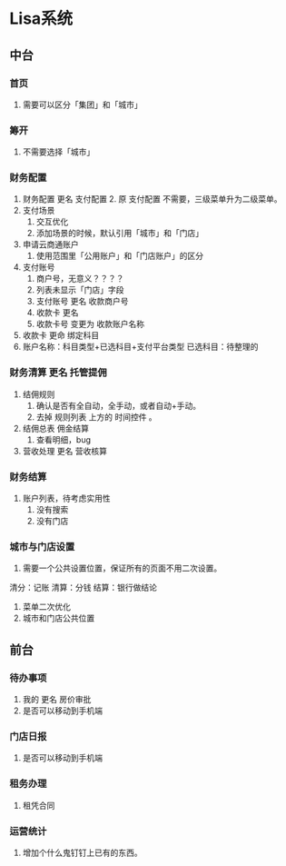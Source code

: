 # Lisa系统

## 中台

### 首页

1. 需要可以区分「集团」和「城市」

### 筹开

1. 不需要选择「城市」

### 财务配置

1. 财务配置 更名 支付配置
    2. 原 支付配置 不需要，三级菜单升为二级菜单。
2. 支付场景
    1. 交互优化
    2. 添加场景的时候，默认引用「城市」和「门店」
3. 申请云商通账户
    1. 使用范围里「公用账户」和「门店账户」的区分
4. 支付账号
    1. 商户号，无意义？？？？
    2. 列表未显示「门店」字段
    3. 支付账号 更名 收款商户号
    4. 收款卡 更名 
    5. 收款卡号 变更为 收款账户名称
5. 收款卡 更命 绑定科目
6. 账户名称：科目类型+已选科目+支付平台类型
    已选科目：待整理的

### 财务清算 更名 托管提佣
1. 结佣规则
    1. 确认是否有全自动，全手动，或者自动+手动。
    2. 去掉 规则列表 上方的 时间控件 。
2. 结佣总表 佣金结算
    1. 查看明细，bug
3. 营收处理 更名 营收核算


### 财务结算
1. 账户列表，待考虑实用性
    1. 没有搜索
    2. 没有门店
    


### 城市与门店设置

1. 需要一个公共设置位置，保证所有的页面不用二次设置。


清分：记账
清算：分钱
结算：银行做结论

1. 菜单二次优化
2. 城市和门店公共位置


## 前台
### 待办事项
1. 我的 更名 房价审批
2. 是否可以移动到手机端

### 门店日报
1. 是否可以移动到手机端

### 租务办理
1. 租凭合同

### 运营统计
1. 增加个什么鬼钉钉上已有的东西。